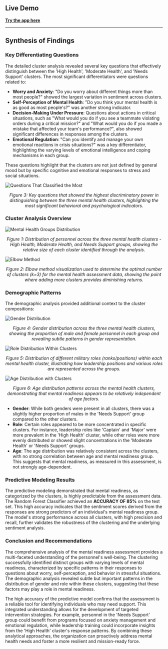 ##  Live Demo

**[Try the app here](https://mindfit-drdo.streamlit.app/)**

---

## Synthesis of Findings

### Key Differentiating Questions

The detailed cluster analysis revealed several key questions that effectively distinguish between the 'High Health', 'Moderate Health', and 'Needs Support' clusters. The most significant differentiators were questions related to:

- **Worry and Anxiety**: "Do you worry about different things more than most people?" showed the largest variation in sentiment across clusters.
- **Self-Perception of Mental Health**: "Do you think your mental health is as good as most people's?" was another strong indicator.
- **Decision-Making Under Pressure**: Questions about actions in critical situations, such as "What would you do if you see a teammate violating orders during a critical mission?" and "What would you do if you made a mistake that affected your team's performance?", also showed significant differences in responses among the clusters.
- **Emotional Regulation**: "Can you identify and manage your own emotional reactions in crisis situations?" was a key differentiator, highlighting the varying levels of emotional intelligence and coping mechanisms in each group.

These questions highlight that the clusters are not just defined by general mood but by specific cognitive and emotional responses to stress and social situations.

![Questions That Classified the Most](assets/questions%20that%20classified%20the%20most.png)

<p align="center"><em>Figure 3: Key questions that showed the highest discriminatory power in distinguishing between the three mental health clusters, highlighting the most significant behavioral and psychological indicators.</em></p>

### Cluster Analysis Overview

![Mental Health Groups Distribution](assets/mental%20health%20groups%20distribution.png)

<p align="center"><em>Figure 1: Distribution of personnel across the three mental health clusters - High Health, Moderate Health, and Needs Support groups, showing the relative size of each cluster identified through the analysis.</em></p>

![Elbow Method](assets/elbow%20method.png)

<p align="center"><em>Figure 2: Elbow method visualization used to determine the optimal number of clusters (k=3) for the mental health assessment data, showing the point where adding more clusters provides diminishing returns.</em></p>

### Demographic Patterns

The demographic analysis provided additional context to the cluster compositions:

![Gender Distribution](assets/gender%20distribution.png)

<p align="center"><em>Figure 4: Gender distribution across the three mental health clusters, showing the proportion of male and female personnel in each group and revealing subtle patterns in gender representation.</em></p>

![Role Distribution Within Clusters](assets/Role%20distribution%20withi%20clusters.png)

<p align="center"><em>Figure 5: Distribution of different military roles (ranks/positions) within each mental health cluster, illustrating how leadership positions and various roles are represented across the groups.</em></p>

![Age Distribution with Clusters](assets/Age%20Distribution%20with%20clusters.png)

<p align="center"><em>Figure 6: Age distribution patterns across the mental health clusters, demonstrating that mental readiness appears to be relatively independent of age factors.</em></p>

- **Gender**: While both genders were present in all clusters, there was a slightly higher proportion of males in the 'Needs Support' group compared to the other clusters.
- **Role**: Certain roles appeared to be more concentrated in specific clusters. For instance, leadership roles like 'Captain' and 'Major' were more prevalent in the 'High Health' cluster, while other roles were more evenly distributed or showed slight concentrations in the 'Moderate Health' or 'Needs Support' groups.
- **Age**: The age distribution was relatively consistent across the clusters, with no strong correlation between age and mental readiness group. This suggests that mental readiness, as measured in this assessment, is not strongly age-dependent.

### Predictive Modeling Results

The predictive modeling demonstrated that mental readiness, as categorized by the clusters, is highly predictable from the assessment data. The Random Forest Classifier achieved an **ACCURACY OF 85%** on the test set. This high accuracy indicates that the sentiment scores derived from the responses are strong predictors of an individual's mental readiness group. The model's strong performance across all clusters, with high precision and recall, further validates the robustness of the clustering and the underlying sentiment analysis.

### Conclusion and Recommendations

The comprehensive analysis of the mental readiness assessment provides a multi-faceted understanding of the personnel's well-being. The clustering successfully identified distinct groups with varying levels of mental readiness, characterized by specific patterns in their responses to questions about worry, self-perception, and behavior in stressful situations. The demographic analysis revealed subtle but important patterns in the distribution of gender and role within these clusters, suggesting that these factors may play a role in mental readiness.

The high accuracy of the predictive model confirms that the assessment is a reliable tool for identifying individuals who may need support. This integrated understanding allows for the development of targeted intervention strategies. For example, personnel in the 'Needs Support' group could benefit from programs focused on anxiety management and emotional regulation, while leadership training could incorporate insights from the 'High Health' cluster's response patterns. By combining these analytical approaches, the organization can proactively address mental health needs and foster a more resilient and mission-ready force.
